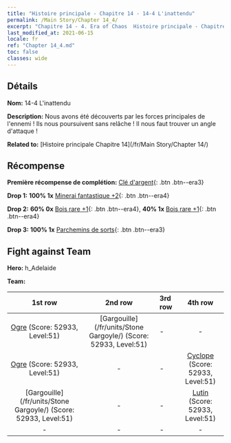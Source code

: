 ```yaml
---
title: "Histoire principale - Chapitre 14 - 14-4 L'inattendu"
permalink: /Main Story/Chapter 14_4/
excerpt: "Chapitre 14 - 4. Era of Chaos  Histoire principale - Chapitre 14_4. 14-4 L'inattendu"
last_modified_at: 2021-06-15
locale: fr
ref: "Chapter 14_4.md"
toc: false
classes: wide
---
```


## Détails

 **Nom:** 14-4 L'inattendu

 **Description:** Nous avons été découverts par les forces principales de l'ennemi ! Ils nous poursuivent sans relâche ! Il nous faut trouver un angle d'attaque !

 **Related to:** [Histoire principale Chapitre 14](/fr/Main Story/Chapter 14/)

## Récompense

 **Première récompense de complétion:** [Clé d'argent](/ItemsFR/con_693/){: .btn .btn--era3}

 **Drop 1:** **100% 1x** [Minerai fantastique +2](/ItemsFR/mat_47/){: .btn .btn--era4}

 **Drop 2:** **60% 0x** [Bois rare +1](/ItemsFR/mat_41/){: .btn .btn--era4}, **40% 1x** [Bois rare +1](/ItemsFR/mat_41/){: .btn .btn--era4}

 **Drop 3:** **100% 1x** [Parchemins de sorts](/ItemsFR/con_694/){: .btn .btn--era3}


## Fight against Team
 **Hero:** h_Adelaide

 **Team:**


  | 1st row | 2nd row | 3rd row | 4th row |
  |:----:|:----:|:----|:----:|
  | [Ogre](/fr/units/Ogre/) (Score: 52933, Level:51)  | [Gargouille](/fr/units/Stone Gargoyle/) (Score: 52933, Level:51)  | - | - |
  | [Ogre](/fr/units/Ogre/) (Score: 52933, Level:51)  | - | - | [Cyclope](/fr/units/Cyclops/) (Score: 52933, Level:51)  |
  | [Gargouille](/fr/units/Stone Gargoyle/) (Score: 52933, Level:51)  | - | - | [Lutin](/fr/units/Gremlin/) (Score: 52933, Level:51)  |
  | - | - | - | - |


